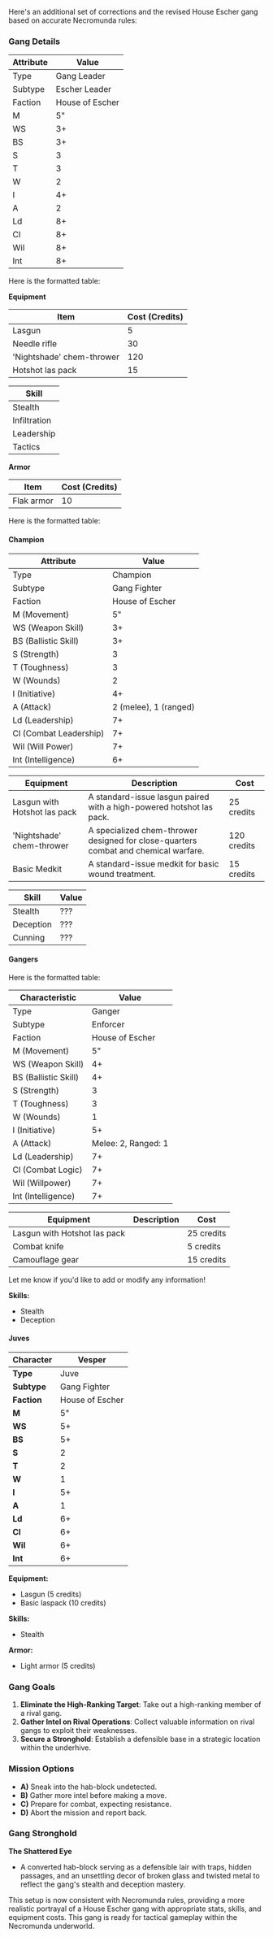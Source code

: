 Here's an additional set of corrections and the revised House Escher gang based on accurate Necromunda rules:

### Gang Details



| **Attribute** | **Value**       |
| ------------- | --------------- |
| Type          | Gang Leader     |
| Subtype       | Escher Leader   |
| Faction       | House of Escher |
| M             | 5"              |
| WS            | 3+              |
| BS            | 3+              |
| S             | 3               |
| T             | 3               |
| W             | 2               |
| I             | 4+              |
| A             | 2               |
| Ld            | 8+              |
| Cl            | 8+              |
| Wil           | 8+              |
| Int           | 8+              |

Here is the formatted table:

**Equipment**

| **Item**                  | **Cost (Credits)** |
| ------------------------- | ------------------ |
| Lasgun                    | 5                  |
| Needle rifle              | 30                 |
| 'Nightshade' chem-thrower | 120                |
| Hotshot las pack          | 15                 |


| **Skill**    |
| ------------ |
| Stealth      |
| Infiltration |
| Leadership   |
| Tactics      |

**Armor**

| **Item** | **Cost (Credits)** |
| --- | --- |
| Flak armor | 10 |


Here is the formatted table:

#### Champion
| **Attribute** | **Value** |
| --- | --- |
| Type | Champion |
| Subtype | Gang Fighter |
| Faction | House of Escher |
| M (Movement) | 5" |
| WS (Weapon Skill) | 3+ |
| BS (Ballistic Skill) | 3+ |
| S (Strength) | 3 |
| T (Toughness) | 3 |
| W (Wounds) | 2 |
| I (Initiative) | 4+ |
| A (Attack) | 2 (melee), 1 (ranged) |
| Ld (Leadership) | 7+ |
| Cl (Combat Leadership) | 7+ |
| Wil (Will Power) | 7+ |
| Int (Intelligence) | 6+ |

| **Equipment** | **Description** | **Cost** |
| --- | --- | --- |
| Lasgun with Hotshot las pack | A standard-issue lasgun paired with a high-powered hotshot las pack. | 25 credits |
| 'Nightshade' chem-thrower | A specialized chem-thrower designed for close-quarters combat and chemical warfare. | 120 credits |
| Basic Medkit | A standard-issue medkit for basic wound treatment. | 15 credits |



| **Skill** | **Value** |
| --------- | --------- |
| Stealth   | ???       |
| Deception | ???       |
| Cunning   | ???       |



#### Gangers
Here is the formatted table:

| **Characteristic** | **Value** |
| --- | --- |
| Type | Ganger |
| Subtype | Enforcer |
| Faction | House of Escher |
| M (Movement) | 5" |
| WS (Weapon Skill) | 4+ |
| BS (Ballistic Skill) | 4+ |
| S (Strength) | 3 |
| T (Toughness) | 3 |
| W (Wounds) | 1 |
| I (Initiative) | 5+ |
| A (Attack) | Melee: 2, Ranged: 1 |
| Ld (Leadership) | 7+ |
| Cl (Combat Logic) | 7+ |
| Wil (Willpower) | 7+ |
| Int (Intelligence) | 7+ |


| **Equipment** | **Description** | **Cost** |
| --- | --- | --- |
| Lasgun with Hotshot las pack |  | 25 credits |
| Combat knife |  | 5 credits |
| Camouflage gear |  | 15 credits |

Let me know if you'd like to add or modify any information!

**Skills:**
- Stealth
- Deception

#### Juves

| **Character** | Vesper          |
| ------------- | --------------- |
| **Type**      | Juve            |
| **Subtype**   | Gang Fighter    |
| **Faction**   | House of Escher |
| **M**         | 5"              |
| **WS**        | 5+              |
| **BS**        | 5+              |
| **S**         | 2               |
| **T**         | 2               |
| **W**         | 1               |
| **I**         | 5+              |
| **A**         | 1               |
| **Ld**        | 6+              |
| **Cl**        | 6+              |
| **Wil**       | 6+              |
| **Int**       | 6+              |



**Equipment:**
- Lasgun (5 credits)
- Basic laspack (10 credits)

**Skills:**
- Stealth

**Armor:**
- Light armor (5 credits)

### Gang Goals
1. **Eliminate the High-Ranking Target**: Take out a high-ranking member of a rival gang.
2. **Gather Intel on Rival Operations**: Collect valuable information on rival gangs to exploit their weaknesses.
3. **Secure a Stronghold**: Establish a defensible base in a strategic location within the underhive.

### Mission Options
- **A)** Sneak into the hab-block undetected.
- **B)** Gather more intel before making a move.
- **C)** Prepare for combat, expecting resistance.
- **D)** Abort the mission and report back.

### Gang Stronghold
**The Shattered Eye**
- A converted hab-block serving as a defensible lair with traps, hidden passages, and an unsettling decor of broken glass and twisted metal to reflect the gang's stealth and deception mastery.

This setup is now consistent with Necromunda rules, providing a more realistic portrayal of a House Escher gang with appropriate stats, skills, and equipment costs. This gang is ready for tactical gameplay within the Necromunda underworld.